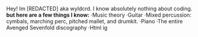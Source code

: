 Hey! Im [REDACTED] aka wyldcrd. I know absolutely nothing about coding.
**but here are a few things I know:**
·Music theory
·Guitar
·Mixed percussion: cymbals, marching perc, pitched mallet, and drumkit.
·Piano
·The entire Avenged Sevenfold discography
·Html ig
<!---
wyldcrd/wyldcrd is a ✨ special ✨ repository because its `README.md` (this file) appears on your GitHub profile.
You can click the Preview link to take a look at your changes.
--->
